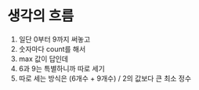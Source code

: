 # 생각의 흐름
1. 일단 0부터 9까지 써놓고
2. 숫자마다 count를 해서
3. max 값이 답인데
4. 6과 9는 특별하니까 따로 세기
5. 따로 세는 방식은 (6개수 + 9개수) / 2의 값보다 큰 최소 정수

